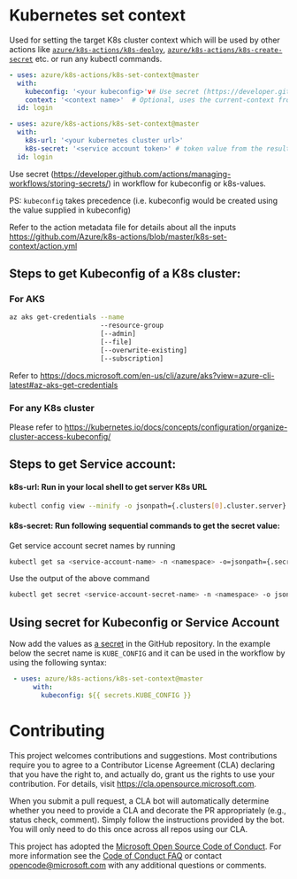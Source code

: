 # Kubernetes set context

Used for setting the target K8s cluster context which will be used by other actions like [`azure/k8s-actions/k8s-deploy`](https://github.com/Azure/k8s-actions/tree/master/k8s-deploy), [`azure/k8s-actions/k8s-create-secret`](https://github.com/Azure/k8s-actions/tree/master/k8s-create-secret) etc. or run any kubectl commands.

```yaml
- uses: azure/k8s-actions/k8s-set-context@master
  with:
    kubeconfig: '<your kubeconfig>'v# Use secret (https://developer.github.com/actions/managing-workflows/storing-secrets/)
    context: '<context name>'  # Optional, uses the current-context from kubeconfig by default
  id: login
```

```yaml
- uses: azure/k8s-actions/k8s-set-context@master
  with:
    k8s-url: '<your kubernetes cluster url>'
    k8s-secret: '<service account token>' # token value from the result of the below script
  id: login
```

Use secret (https://developer.github.com/actions/managing-workflows/storing-secrets/) in workflow for kubeconfig or k8s-values.

PS: `kubeconfig` takes precedence (i.e. kubeconfig would be created using the value supplied in kubeconfig)

Refer to the action metadata file for details about all the inputs https://github.com/Azure/k8s-actions/blob/master/k8s-set-context/action.yml

## Steps to get Kubeconfig of a K8s cluster: 

### For AKS
```sh
az aks get-credentials --name
                       --resource-group
                       [--admin]
                       [--file]
                       [--overwrite-existing]
                       [--subscription]
```
Refer to https://docs.microsoft.com/en-us/cli/azure/aks?view=azure-cli-latest#az-aks-get-credentials

### For any K8s cluster
Please refer to https://kubernetes.io/docs/concepts/configuration/organize-cluster-access-kubeconfig/


## Steps to get Service account: 

#### k8s-url: Run in your local shell to get server K8s URL
```sh
kubectl config view --minify -o jsonpath={.clusters[0].cluster.server}
```
#### k8s-secret: Run following sequential commands to get the secret value:
Get service account secret names by running
```sh
kubectl get sa <service-account-name> -n <namespace> -o=jsonpath={.secrets[*].name}
```

Use the output of the above command 
```sh
kubectl get secret <service-account-secret-name> -n <namespace> -o json
```
## Using secret for Kubeconfig or Service Account
Now add the values as [a secret](https://developer.github.com/actions/managing-workflows/storing-secrets/) in the GitHub repository. In the example below the secret name is `KUBE_CONFIG` and it can be used in the workflow by using the following syntax:
```yaml
 - uses: azure/k8s-actions/k8s-set-context@master
      with:
        kubeconfig: ${{ secrets.KUBE_CONFIG }}
```

# Contributing

This project welcomes contributions and suggestions.  Most contributions require you to agree to a
Contributor License Agreement (CLA) declaring that you have the right to, and actually do, grant us
the rights to use your contribution. For details, visit https://cla.opensource.microsoft.com.

When you submit a pull request, a CLA bot will automatically determine whether you need to provide
a CLA and decorate the PR appropriately (e.g., status check, comment). Simply follow the instructions
provided by the bot. You will only need to do this once across all repos using our CLA.

This project has adopted the [Microsoft Open Source Code of Conduct](https://opensource.microsoft.com/codeofconduct/).
For more information see the [Code of Conduct FAQ](https://opensource.microsoft.com/codeofconduct/faq/) or
contact [opencode@microsoft.com](mailto:opencode@microsoft.com) with any additional questions or comments.
